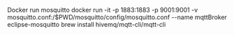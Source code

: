 Docker run mosquitto 
docker run -it -p 1883:1883 -p 9001:9001 -v mosquitto.conf:/$PWD/mosquitto/config/mosquitto.conf --name mqttBroker eclipse-mosquitto
 brew install hivemq/mqtt-cli/mqtt-cli
